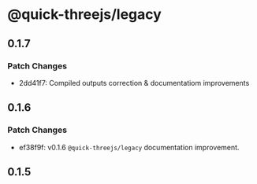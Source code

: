 # @quick-threejs/legacy

## 0.1.7

### Patch Changes

- 2dd41f7: Compiled outputs correction & documentatiom improvements

## 0.1.6

### Patch Changes

- ef38f9f: v0.1.6 `@quick-threejs/legacy` documentation improvement.

## 0.1.5
